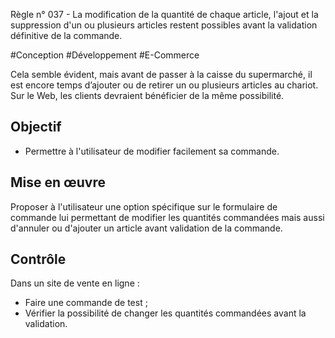 
Règle n° 037  - La modification de la quantité de chaque article, l'ajout et la suppression d'un ou plusieurs articles restent possibles avant la validation définitive de la commande.

#Conception #Développement #E-Commerce

Cela semble évident, mais avant de passer à la caisse du supermarché, il est encore temps d’ajouter ou de retirer un ou plusieurs articles au chariot. Sur le Web, les clients devraient bénéficier de la même possibilité.

Objectif
--------

*   Permettre à l'utilisateur de modifier facilement sa commande.

Mise en œuvre
-------------

Proposer à l'utilisateur une option spécifique sur le formulaire de commande lui permettant de modifier les quantités commandées mais aussi d'annuler ou d'ajouter un article avant validation de la commande.

Contrôle
--------

Dans un site de vente en ligne :

*   Faire une commande de test ;
*   Vérifier la possibilité de changer les quantités commandées avant la validation.
